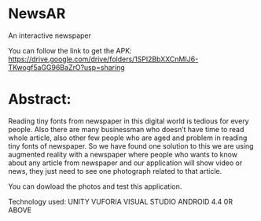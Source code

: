 # NewsAR
An interactive newspaper

You can follow the link to get the APK: https://drive.google.com/drive/folders/1SPl2BbXXCnMIJ6-TKwogf5aGG96BaZrO?usp=sharing

# Abstract:
Reading tiny fonts from newspaper in this digital world is tedious for every people.
Also there are many businessman who doesn’t have time to read whole article, also other few people who are aged and problem in reading tiny fonts of newspaper.
So we have found one solution to this we are using augmented reality with a newspaper where people who wants to know about any article from newspaper and our application will show video or news, they just need to see one photograph related to that article.

You can dowload the photos and test this application.

Technology used:
UNITY
VUFORIA
VISUAL STUDIO
ANDROID 4.4 0R ABOVE

